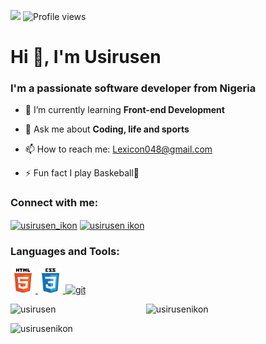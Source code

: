 ![](https://img.shields.io/badge/Microverse-blueviolet)
![Profile views](https://gpvc.arturio.dev/UsirusenIkon) 

<h1 align="left">Hi 👋, I'm Usirusen</h1>
<h3 align="left">I'm a passionate software developer from Nigeria</h3>


- 🔭 I’m currently learning **Front-end Development**

- 💬 Ask me about **Coding, life and sports**

- 📫 How to reach me: Lexicon048@gmail.com

- ⚡ Fun fact I play Baskeball🏀 



<h3 align="left">Connect with me:</h3>
<p align="left">
<a href="https://twitter.com/Usirusen_Ikon" target="blank"><img align="center" src="https://raw.githubusercontent.com/rahuldkjain/github-profile-readme-generator/master/src/images/icons/Social/twitter.svg" alt="usirusen_ikon" height="30" width="40" /></a>
<a href="https://www.linkedin.com/in/usirusen-ikon-775855174/" target="blank"><img align="center" src="https://raw.githubusercontent.com/rahuldkjain/github-profile-readme-generator/master/src/images/icons/Social/linked-in-alt.svg" alt="usirusen ikon" height="30" width="40" /></a>
</p>


<h3 align="left">Languages and Tools:</h3>
<p align="left"> 
  <a href="https://www.w3.org/html/" target="_blank" rel="noreferrer"> <img src="https://raw.githubusercontent.com/devicons/devicon/master/icons/html5/html5-original-wordmark.svg" alt="html5" width="40" height="40"/> </a> 
  <a href="https://www.w3schools.com/css/" target="_blank" rel="noreferrer"> <img src="https://raw.githubusercontent.com/devicons/devicon/master/icons/css3/css3-original-wordmark.svg" alt="css3" width="40" height="40"/> </a>
  <a href="https://git-scm.com/" target="_blank" rel="noreferrer"> <img src="https://www.vectorlogo.zone/logos/git-scm/git-scm-icon.svg" alt="git" width="40" height="40"/> </a>
  <!-- <a href="https://webpack.js.org" target="_blank" rel="noreferrer"> <img src="https://raw.githubusercontent.com/devicons/devicon/d00d0969292a6569d45b06d3f350f463a0107b0d/icons/webpack/webpack-original-wordmark.svg" alt="webpack" width="40" height="40"/> </a>
  <a href="https://getbootstrap.com" target="_blank" rel="noreferrer"> <img src="https://raw.githubusercontent.com/devicons/devicon/master/icons/bootstrap/bootstrap-plain-wordmark.svg" alt="bootstrap" width="40" height="40"/></a> 
  <a href="https://developer.mozilla.org/en-US/docs/Web/JavaScript" target="_blank" rel="noreferrer"> <img src="https://raw.githubusercontent.com/devicons/devicon/master/icons/javascript/javascript-original.svg" alt="javascript" width="40" height="40"/> </a> 
  <a href="https://expressjs.com" target="_blank" rel="noreferrer"> <img src="https://raw.githubusercontent.com/devicons/devicon/master/icons/express/express-original-wordmark.svg" alt="express" width="40" height="40"/> </a> 
  <a href="https://www.mongodb.com/" target="_blank" rel="noreferrer"> <img src="https://raw.githubusercontent.com/devicons/devicon/master/icons/mongodb/mongodb-original-wordmark.svg" alt="mongodb" width="40" height="40"/> </a> 
  <a href="https://nodejs.org" target="_blank" rel="noreferrer"> <img src="https://raw.githubusercontent.com/devicons/devicon/master/icons/nodejs/nodejs-original-wordmark.svg" alt="nodejs" width="40" height="40"/> </a> 
  <a href="https://rubyonrails.org" target="_blank" rel="noreferrer"> <img src="https://raw.githubusercontent.com/devicons/devicon/master/icons/rails/rails-original-wordmark.svg" alt="rails" width="40" height="40"/> </a> 
  <a href="https://reactjs.org/" target="_blank" rel="noreferrer"> <img src="https://raw.githubusercontent.com/devicons/devicon/master/icons/react/react-original-wordmark.svg" alt="react" width="40" height="40"/> </a> 
  <a href="https://www.ruby-lang.org/en/" target="_blank" rel="noreferrer"> <img src="https://raw.githubusercontent.com/devicons/devicon/master/icons/ruby/ruby-original.svg" alt="ruby" width="40" height="40"/> </a> --> 
  </p>
  
  
<p>
  <img width="43%" align="left" src="https://github-readme-stats.vercel.app/api/top-langs?username=UsirusenIkon&layout=compact&theme=react&show_icons=true" alt="usirusen" />
</p>

<p>
  &nbsp;<img width="49%" align="left" src="https://github-readme-stats.vercel.app/api?username=usirusenikon&show_icons=true&theme=react" alt="usirusenikon" />
</p>

<p>
  <img width"50%" align="left" src="https://github-readme-streak-stats.herokuapp.com/?user=UsirusenIkon&theme=react" alt="usirusenikon"/>
</p>
<!--
**UsirusenIkon/UsirusenIkon** is a ✨ _special_ ✨ repository because its `README.md` (this file) appears on your GitHub profile.
- 🔭 I’m currently learning web-development ...
Here are some ideas to get you started:

- 🔭 I’m currently working on ...
- 🌱 I’m currently learning ...
- 👯 I’m looking to collaborate on ...
- 🤔 I’m looking for help with ...
- 💬 Ask me about ...
- 📫 How to reach me: ...
- 😄 Pronouns: ...
- ⚡ Fun fact: ...
-->
